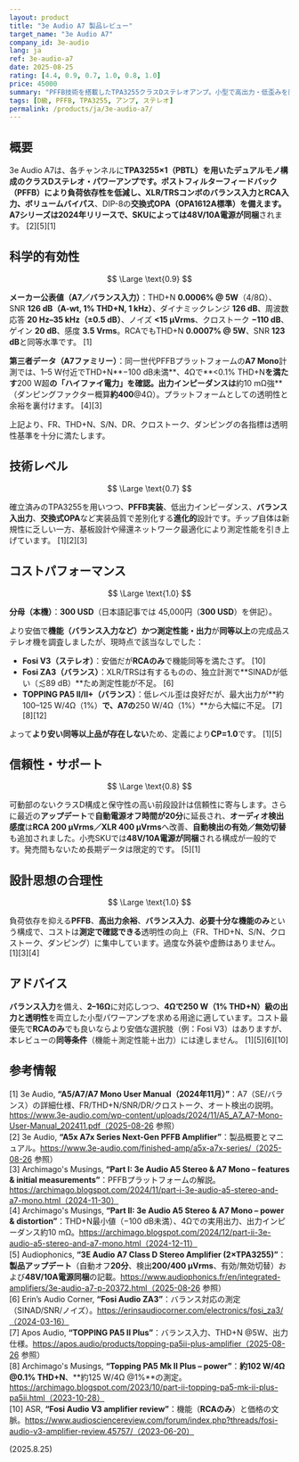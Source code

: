 ```yaml
---
layout: product
title: "3e Audio A7 製品レビュー"
target_name: "3e Audio A7"
company_id: 3e-audio
lang: ja
ref: 3e-audio-a7
date: 2025-08-25
rating: [4.4, 0.9, 0.7, 1.0, 0.8, 1.0]
price: 45000
summary: "PFFB技術を搭載したTPA3255クラスDステレオアンプ。小型で高出力・低歪みを両立します"
tags: [D級, PFFB, TPA3255, アンプ, ステレオ]
permalink: /products/ja/3e-audio-a7/
---
```

## 概要

3e Audio A7は、各チャンネルに**TPA3255×1（PBTL）**を用いたデュアルモノ構成のクラスDステレオ・パワーアンプです。**ポストフィルターフィードバック（PFFB）**により負荷依存性を低減し、**XLR/TRSコンボのバランス**入力と**RCA**入力、ボリューム**バイパス**、DIP-8の**交換式OPA（OPA1612A標準）**を備えます。A7シリーズは2024年リリースで、SKUによっては**48V/10A電源が同梱**されます。 [2][5][1]

## 科学的有効性

$$ \Large \text{0.9} $$

**メーカー公表値（A7／バランス入力）**：THD+N **0.0006% @ 5W**（4/8Ω）、SNR **126 dB（A-wt, 1% THD+N, 1 kHz）**、ダイナミックレンジ **126 dB**、周波数応答 **20 Hz–35 kHz（±0.5 dB）**、ノイズ **<15 µVrms**、クロストーク **−110 dB**、ゲイン **20 dB**、感度 **3.5 Vrms**。RCAでもTHD+N **0.0007% @ 5W**、SNR **123 dB**と同等水準です。 [1]

**第三者データ（A7ファミリー）**：同一世代PFFBプラットフォームの**A7 Mono**計測では、1–5 W付近でTHD+N**−100 dB未満**、4Ωで**<0.1% THD+N**を満たす**200 W超**の「ハイファイ電力」を確認。出力インピーダンスは**約10 mΩ強**（ダンピングファクター概算**約400**@4Ω）。プラットフォームとしての透明性と余裕を裏付けます。 [4][3]

上記より、FR、THD+N、S/N、DR、クロストーク、ダンピングの各指標は透明性基準を十分に満たします。

## 技術レベル

$$ \Large \text{0.7} $$

確立済みのTPA3255を用いつつ、**PFFB実装**、低出力インピーダンス、**バランス入出力**、**交換式OPA**など実装品質で差別化する**進化的**設計です。チップ自体は新規性に乏しい一方、基板設計や帰還ネットワーク最適化により測定性能を引き上げています。 [1][2][3]

## コストパフォーマンス

$$ \Large \text{1.0} $$

**分母（本機）**：**300 USD**（日本語記事では 45,000円（**300 USD**）を併記）。

より安価で**機能（バランス入力など）**かつ**測定性能・出力**が**同等以上**の完成品ステレオ機を調査しましたが、現時点で該当なしでした：

- **Fosi V3（ステレオ）**：安価だが**RCAのみ**で機能同等を満たさず。 [10]  
- **Fosi ZA3（バランス）**：XLR/TRSは有するものの、独立計測で**SINADが低い（≲89 dB）**ため測定性能が不足。 [6]  
- **TOPPING PA5 II/II+（バランス）**：低レベル歪は良好だが、最大出力が**約100–125 W/4Ω（1%）**で、A7の**250 W/4Ω（1%）**から大幅に不足。 [7][8][12]

よって**より安い同等以上品が存在しない**ため、定義により**CP=1.0**です。 [1][5]

## 信頼性・サポート

$$ \Large \text{0.8} $$

可動部のないクラスD構成と保守性の高い前段設計は信頼性に寄与します。さらに最近の**アップデート**で**自動電源オフ時間が20分**に延長され、**オーディオ検出感度**は**RCA 200 µVrms／XLR 400 µVrms**へ改善、**自動検出の有効／無効切替**も追加されました。小売SKUでは**48V/10A電源が同梱**される構成が一般的です。発売間もないため長期データは限定的です。 [5][1]

## 設計思想の合理性

$$ \Large \text{1.0} $$

負荷依存を抑える**PFFB**、**高出力余裕**、**バランス入力**、**必要十分な機能のみ**という構成で、コストは**測定で確認できる**透明性の向上（FR、THD+N、S/N、クロストーク、ダンピング）に集中しています。過度な外装や虚飾はありません。 [1][3][4]

## アドバイス

**バランス入力**を備え、**2–16Ω**に対応しつつ、**4Ωで250 W（1% THD+N）**級の出力と**透明性**を両立した小型パワーアンプを求める用途に適しています。コスト最優先で**RCAのみ**でも良いならより安価な選択肢（例：Fosi V3）はありますが、本レビューの**同等条件**（機能＋測定性能＋出力）には達しません。 [1][5][6][10]

## 参考情報

[1] 3e Audio, **“A5/A7/A7 Mono User Manual（2024年11月）”**：A7（SE/バランス）の詳細仕様、FR/THD+N/SNR/DR/クロストーク、オート検出の説明。https://www.3e-audio.com/wp-content/uploads/2024/11/A5_A7_A7-Mono-User-Manual_202411.pdf（2025-08-26 参照）  
[2] 3e Audio, **“A5x A7x Series Next-Gen PFFB Amplifier”**：製品概要とマニュアル。https://www.3e-audio.com/finished-amp/a5x-a7x-series/（2025-08-26 参照）  
[3] Archimago's Musings, **“Part I: 3e Audio A5 Stereo & A7 Mono – features & initial measurements”**：PFFBプラットフォームの解説。https://archimago.blogspot.com/2024/11/part-i-3e-audio-a5-stereo-and-a7-mono.html（2024-11-30）  
[4] Archimago's Musings, **“Part II: 3e Audio A5 Stereo & A7 Mono – power & distortion”**：THD+N最小値（−100 dB未満）、4Ωでの実用出力、出力インピーダンス約10 mΩ。https://archimago.blogspot.com/2024/12/part-ii-3e-audio-a5-stereo-and-a7-mono.html（2024-12-11）  
[5] Audiophonics, **“3E Audio A7 Class D Stereo Amplifier (2×TPA3255)”**：**製品アップデート**（自動オフ**20分**、検出**200/400 µVrms**、有効/無効切替）および**48V/10A電源同梱**の記載。https://www.audiophonics.fr/en/integrated-amplifiers/3e-audio-a7-p-20372.html（2025-08-26 参照）  
[6] Erin’s Audio Corner, **“Fosi Audio ZA3”**：バランス対応の測定（SINAD/SNR/ノイズ）。https://erinsaudiocorner.com/electronics/fosi_za3/（2024-03-16）  
[7] Apos Audio, **“TOPPING PA5 II Plus”**：バランス入力、THD+N @5W、出力仕様。https://apos.audio/products/topping-pa5ii-plus-amplifier（2025-08-26 参照）  
[8] Archimago's Musings, **“Topping PA5 Mk II Plus – power”**：**約102 W/4Ω @0.1% THD+N**、**約125 W/4Ω @1%**の測定。https://archimago.blogspot.com/2023/10/part-ii-topping-pa5-mk-ii-plus-pa5ii.html（2023-10-28）  
[10] ASR, **“Fosi Audio V3 amplifier review”**：機能（**RCAのみ**）と価格の文脈。https://www.audiosciencereview.com/forum/index.php?threads/fosi-audio-v3-amplifier-review.45757/（2023-06-20）

(2025.8.25)

